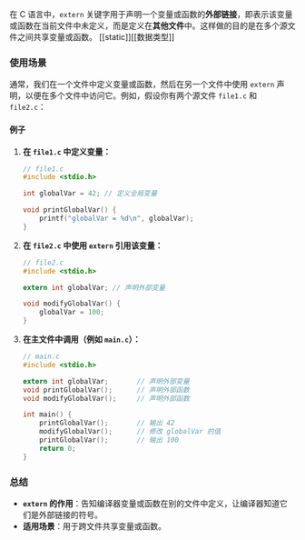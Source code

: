 在 C 语言中，`extern` 关键字用于声明一个变量或函数的**外部链接**，即表示该变量或函数在当前文件中未定义，而是定义在**其他文件**中。这样做的目的是在多个源文件之间共享变量或函数。
[[static]][[数据类型]]
### 使用场景

通常，我们在一个文件中定义变量或函数，然后在另一个文件中使用 `extern` 声明，以便在多个文件中访问它。例如，假设你有两个源文件 `file1.c` 和 `file2.c`：

#### 例子
1. **在 `file1.c` 中定义变量：**

   ```c
   // file1.c
   #include <stdio.h>

   int globalVar = 42; // 定义全局变量

   void printGlobalVar() {
       printf("globalVar = %d\n", globalVar);
   }
   ```

2. **在 `file2.c` 中使用 `extern` 引用该变量：**

   ```c
   // file2.c
   #include <stdio.h>

   extern int globalVar; // 声明外部变量

   void modifyGlobalVar() {
       globalVar = 100;
   }
   ```

3. **在主文件中调用（例如 `main.c`）：**

   ```c
   // main.c
   #include <stdio.h>

   extern int globalVar;       // 声明外部变量
   void printGlobalVar();      // 声明外部函数
   void modifyGlobalVar();     // 声明外部函数

   int main() {
       printGlobalVar();       // 输出 42
       modifyGlobalVar();      // 修改 globalVar 的值
       printGlobalVar();       // 输出 100
       return 0;
   }
   ```

### 总结

- **`extern` 的作用**：告知编译器变量或函数在别的文件中定义，让编译器知道它们是外部链接的符号。
- **适用场景**：用于跨文件共享变量或函数。